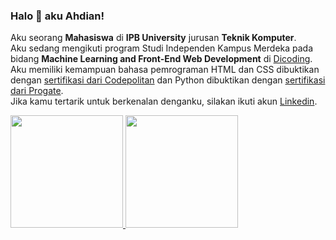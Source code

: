 ### Halo 👋 aku Ahdian!

Aku seorang **Mahasiswa** di **IPB University** jurusan **Teknik Komputer**.\
Aku sedang mengikuti program Studi Independen Kampus Merdeka pada bidang **Machine Learning and Front-End Web Development** di [Dicoding](https://www.dicoding.com/).\
Aku memiliki kemampuan bahasa pemrograman HTML dan CSS dibuktikan dengan [sertifikasi dari Codepolitan](https://www.codepolitan.com/c/PSOVOM5/) dan Python dibuktikan dengan [sertifikasi dari Progate](https://progate.com/course_certificate/9a816d3bqmewv5).\
Jika kamu tertarik untuk berkenalan denganku, silakan ikuti akun [Linkedin](https://www.linkedin.com/in/ahdianmirza/).

<p align="left">
<a href="https://github.com/ahdianmirza">
  <img height="180em" src="https://github-readme-stats-eight-theta.vercel.app/api?username=ahdianmirza&show_icons=true&theme=algolia&include_all_commits=true&count_private=true"/>
  <img height="180em" src="https://github-readme-stats-eight-theta.vercel.app/api/top-langs/?username=ahdianmirza&layout=compact&langs_count=8&theme=algolia"/>
</a>
</p>
